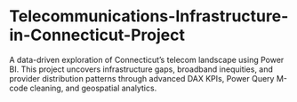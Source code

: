 # Telecommunications-Infrastructure-in-Connecticut-Project
A data-driven exploration of Connecticut’s telecom landscape using Power BI. This project uncovers infrastructure gaps, broadband inequities, and provider distribution patterns through advanced DAX KPIs, Power Query M-code cleaning, and geospatial analytics.
